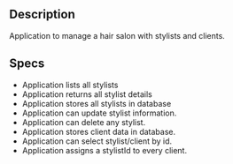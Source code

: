 ## Description

Application to manage a hair salon with stylists and clients.

## Specs
* Application lists all stylists
* Application returns all stylist details
* Application stores all stylists in database
* Application can update stylist information.
* Application can delete any stylist.
* Application stores client data in database.
* Application can select stylist/client by id.
* Application assigns a stylistId to every client.
